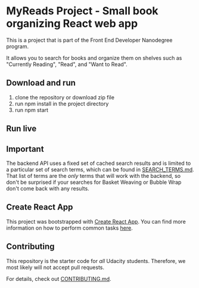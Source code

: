# MyReads Project - Small book organizing React web app

This is a project that is part of the Front End Developer Nanodegree program.

It allows you to search for books and organize them on shelves such as "Currently Reading", "Read", and "Want to Read".

## Download and run

1. clone the repository or download zip file
2. run npm install in the project directory
3. run npm start

## Run live

## Important
The backend API uses a fixed set of cached search results and is limited to a particular set of search terms, which can be found in [SEARCH_TERMS.md](SEARCH_TERMS.md). That list of terms are the _only_ terms that will work with the backend, so don't be surprised if your searches for Basket Weaving or Bubble Wrap don't come back with any results.

## Create React App

This project was bootstrapped with [Create React App](https://github.com/facebookincubator/create-react-app). You can find more information on how to perform common tasks [here](https://github.com/facebookincubator/create-react-app/blob/master/packages/react-scripts/template/README.md).

## Contributing

This repository is the starter code for _all_ Udacity students. Therefore, we most likely will not accept pull requests.

For details, check out [CONTRIBUTING.md](CONTRIBUTING.md).
